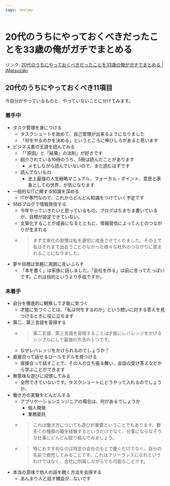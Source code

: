 ```yaml
---
tags: review
---
```


# 20代のうちにやっておくべきだったことを33歳の俺がガチでまとめる

リンク: [20代のうちにやっておくべきだったことを33歳の俺がガチでまとめる | jMatsuzaki](https://jmatsuzaki.com/archives/24280)


## 20代のうちにやっておくべき11項目

今自分がやっているものと、やっていないことに分けてみます。

### 着手中

- タスク管理を身につける
	- タスクシュートを始めて、自己管理が出来るようになりました
	- 「何をやるのかを決める」というところに伸びしろがあると思います
- ビジネス書の王道を読んでみる
	- 「「原因」と「結果」の法則」が好きです
	- 紹介されている10冊のうち、5冊は読んだことがあります
		- メモしながら読んでいないので、また読むはずです
	- 読んでないもの
		- 史上最強の人生戦略マニュアル、フォーカル・ポイント、意思と表象としての世界、が気になります
- 一般的なITに関する知識を深める
	- ITが専門なので、これからどんどん知識をつけていく予定です
- SNSブログで情報発信する
	- 今年やっていきたいと思っているもの。ブログはちまちま書いているが、目標が設定できていない。
	- 文章化することが成長になるとともに、情報発信によって人とのつながりが生まれる
	- > まず文章化の習慣は私を適切に成長させてくれました。その上で私はそれまで出会うことのなかった様々な社外のつながりに恵まれることになりました。
- 夢や目標は気軽に周囲に言いふらす
	- 「本を書く」は家族に話しました。「会社を作る」は前に言ってたっぽいです。これは目的というより手段ですが。

### 未着手

- 自分を徹底的に観察して才能に気づく
	- 才能に気づくことは、「私は何をするのか」という問いに対する答えを見つけるときに役に立ちます
- 第二、第三言語を習得する
	- > 第二言語、第三言語を習得することは才能にレバレッジをかけるシンプルにして最強の方法の１つです。
	- なぜレバレッジをかけられるのでしょうか？
- 直接合って話せるロールモデルを見つける
	- 直接合って話すことで、その人の立ち振る舞い、会話の受け答えなどから学ぶことができます
- 無意味な遊びに没頭してみる
	- 全然できていないです。タスクシュートにどうやって入れるのでしょうか。
- 働き方の実験をどんどんする
	- アプリケーションエンジニアの場合は、何があるでしょうか
		- 個人開発
		- 業務委託
	- > これは働き方についても遊びが重要ということでもあります。数多くの種類の職を経験するというだけでなく、仕事にならなそうな仕事にどんどん取り組んでみましょう。
	- > 特におすすめなのは特定の会社のもとで働くだけでなく、自分の名前で商売してみることです。これはフリーランスになれというわけではなく、会社に所属しながらでも可能なことです。
- 本当の意味で他人の話を聴く方法を会得する
	- あんまり人と話す機会が...ないです